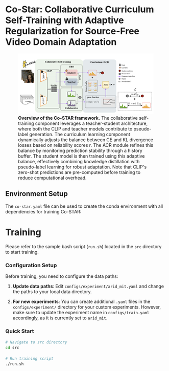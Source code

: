 # Co-Star: Collaborative Curriculum Self-Training with Adaptive Regularization for Source-Free Video Domain Adaptation

<figure>
  <img src="src/co-star.png" alt="Co-star framework overview" width="600">
  <figcaption>
    <strong>Overview of the Co-STAR framework.</strong> The collaborative self-training component leverages a teacher-student architecture, where both the CLIP and teacher models contribute to pseudo-label generation. The curriculum learning component dynamically adjusts the balance between CE and KL divergence losses based on reliability scores r. The ACR module refines this balance by monitoring prediction stability through a history buffer. The student model is then trained using this adaptive balance, effectively combining knowledge distillation with pseudo-label learning for robust adaptation. Note that CLIP's zero-shot predictions are pre-computed before training to reduce computational overhead.
  </figcaption>
</figure>

## Environment Setup

The `co-star.yaml` file can be used to create the conda environment with all dependencies for training Co-STAR:



# Training

Please refer to the sample bash script (`run.sh`) located in the `src` directory to start training.

### Configuration Setup

Before training, you need to configure the data paths:

1. **Update data paths**: Edit `configs/experiment/arid_mit.yaml` and change the paths to your local data directory.

2. **For new experiments**: You can create additional `.yaml` files in the `configs/experiment/` directory for your custom experiments. However, make sure to update the experiment name in `configs/train.yaml` accordingly, as it is currently set to `arid_mit`.

### Quick Start

```bash
# Navigate to src directory
cd src

# Run training script
./run.sh
